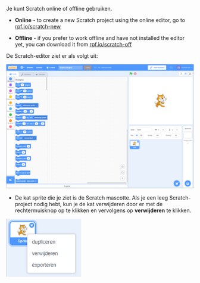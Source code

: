 Je kunt Scratch online of offline gebruiken.

+ **Online** - to create a new Scratch project using the online editor, go to <a href="https://rpf.io/scratch-new" target="_blank">rpf.io/scratch-new</a>

+ **Offline** - if you prefer to work offline and have not installed the editor yet, you can download it from <a href="https://rpf.io/scratch-off" target="_blank">rpf.io/scratch-off</a>

De Scratch-editor ziet er als volgt uit:

![screenshot](images/scratch-editor.png)

+ De kat sprite die je ziet is de Scratch mascotte. Als je een leeg Scratch-project nodig hebt, kun je de kat verwijderen door er met de rechtermuisknop op te klikken en vervolgens op **verwijderen** te klikken.

![screenshot](images/delete.png)